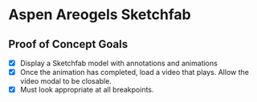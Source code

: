 # Aspen Areogels Sketchfab

## Proof of Concept Goals

-[x] Display a Sketchfab model with annotations and animations
-[x] Once the animation has completed, load a video that plays. Allow the video modal to be closable.
-[x] Must look appropriate at all breakpoints.
